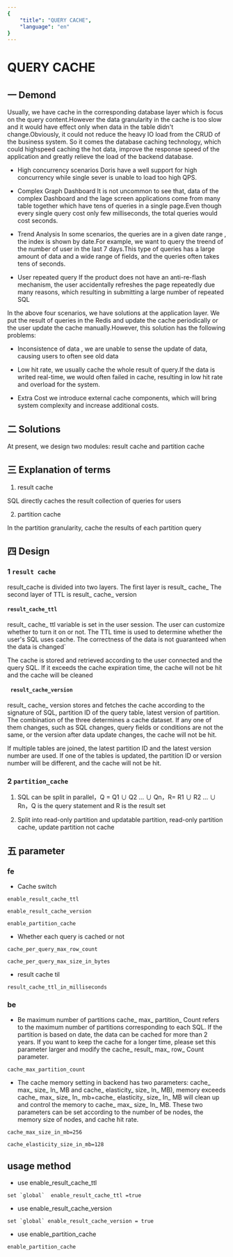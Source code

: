 ```yaml
---
{
    "title": "QUERY CACHE",
    "language": "en"
}
---
```


<!-- 
Licensed to the Apache Software Foundation (ASF) under one
or more contributor license agreements.  See the NOTICE file
distributed with this work for additional information
regarding copyright ownership.  The ASF licenses this file
to you under the Apache License, Version 2.0 (the
"License"); you may not use this file except in compliance
with the License.  You may obtain a copy of the License at

  http://www.apache.org/licenses/LICENSE-2.0

Unless required by applicable law or agreed to in writing,
software distributed under the License is distributed on an
"AS IS" BASIS, WITHOUT WARRANTIES OR CONDITIONS OF ANY
KIND, either express or implied.  See the License for the
specific language governing permissions and limitations
under the License.
-->

# QUERY CACHE


## 一 Demond

Usually, we have cache in the corresponding database layer which is focus on the query content.However the data granularity in the cache is too slow and it would have effect only when  data in the table didn't change.Obviously, it could not reduce the heavy IO load from the CRUD of the business system. So it comes the database caching technology, which could highspeed caching the hot data, improve the response speed of the application and greatly relieve the load of the backend database.

- High concurrency scenarios
  Doris have a well support for high concurrency while single sever is unable to load too high QPS.



- Complex Graph Dashboard
  It is not uncommon to see that,  data of the complex Dashboard and the lage screen applications come from many table together which have tens of queries in a single page.Even though every single query cost only few milliseconds, the total queries would cost seconds.
  

- Trend Analysis
  In some scenarios, the queries are in a given date range , the index is shown by date.For example, we want to query the treend of the number of user in the last 7 days.This type of queries has a large amount of data and a wide range of fields, and the queries often takes tens of seconds.


- User repeated query
  If the product does not have an anti-re-flash mechanism, the user accidentally  refreshes the page repeatedly due many reasons, which resulting in submitting a large number of repeated SQL



In the above four scenarios, we have solutions at the application layer. We put the result of queries in the Redis and  update the cache periodically or the user update the cache manually.However, this solution has the following problems:



- Inconsistence of data , we are unable to sense the update of data, causing users to often see old data

- Low hit rate, we usually cache the whole result of query.If the data is writed real-time, we would often failed in cache, resulting in low hit rate and overload for the system.

- Extra Cost we introduce external cache components, which will bring system complexity and increase additional costs.



## 二 Solutions

At present, we design two modules: result cache and partition cache



## 三 Explanation of terms

1. result cache

SQL directly caches the result collection of queries for users



2. partition cache

In the partition granularity, cache the results of each partition query



## 四 Design

### 1 `result cache`

result_cache is divided into two layers. The first layer is result_ cache_ The second layer of TTL is result_ cache_ version



#### `result_cache_ttl`

result_ cache_ ttl  variable is set in the user session. The user can customize whether to turn it on or not. The TTL time is used to determine whether the user's SQL uses cache. The correctness of the data is not guaranteed when the data is changed`



The cache is stored and retrieved according to the user connected and the query SQL. If it exceeds the cache expiration time, the cache will not be hit and the cache will be cleaned



#### ` result_cache_version`

result_ cache_ version stores and fetches the cache according to the signature of SQL, partition ID of the query table, latest version of partition. The combination of the three determines a cache dataset. If any one of them changes, such as SQL changes, query fields or conditions are not the same, or the version after data update changes, the cache will not be hit.



If multiple tables are joined, the latest partition ID and the latest version number are used. If one of the tables is updated, the partition ID or version number will be different, and the cache will not be hit.



### 2 `partition_cache`

1. SQL can be split in parallel，Q = Q1 ∪ Q2 ... ∪ Qn，R= R1 ∪ R2 ... ∪ Rn，Q is the query statement and R is the result set

2. Split into read-only partition and updatable partition, read-only partition cache, update partition not cache



## 五 parameter

###  fe

- Cache switch

```
enable_result_cache_ttl

enable_result_cache_version

enable_partition_cache
```

- Whether each query is cached or not

```
cache_per_query_max_row_count

cache_per_query_max_size_in_bytes
```

- result cache til

```
result_cache_ttl_in_milliseconds
```



### be

- Be maximum number of partitions cache_ max_ partition_ Count refers to the maximum number of partitions corresponding to each SQL. If the partition is based on date, the data can be cached for more than 2 years. If you want to keep the cache for a longer time, please set this parameter larger and modify the cache_ result_ max_ row_ Count parameter.

```
cache_max_partition_count
```



- The cache memory setting in backend has two parameters: cache_ max_ size_ In_ MB and cache_ elasticity_ size_ In_ MB), memory exceeds cache_ max_ size_ In_ mb+cache_ elasticity_ size_ In_ MB will clean up and control the memory to cache_ max_ size_ In_ MB. These two parameters can be set according to the number of be nodes, the memory size of nodes, and cache hit rate.

```
cache_max_size_in_mb=256

cache_elasticity_size_in_mb=128
```





## usage method

- use enable_result_cache_ttl

```
set `global`  enable_result_cache_ttl =true
```

- use enable_result_cache_version

```
set `global` enable_result_cache_version = true
```

- use enable_partition_cache

```
enable_partition_cache
```

